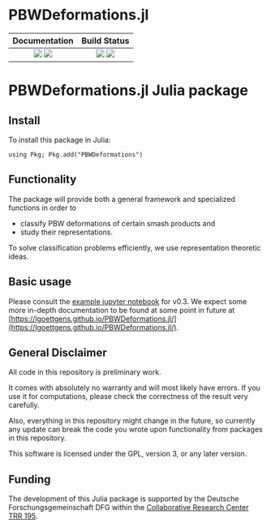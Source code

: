 # PBWDeformations.jl

| **Documentation**                                                         | **Build Status**                                      |
|:-------------------------------------------------------------------------:|:-----------------------------------------------------:|
| [![](https://img.shields.io/badge/docs-stable-blue.svg)](https://lgoettgens.github.io/PBWDeformations.jl/stable/) [![](https://img.shields.io/badge/docs-dev-blue.svg)](https://lgoettgens.github.io/PBWDeformations.jl/dev/) | [![](https://github.com/lgoettgens/PBWDeformations.jl/actions/workflows/OscarTests.yml/badge.svg?branch=master)](https://github.com/lgoettgens/PBWDeformations.jl/actions/workflows/OscarTests.yml) [![](https://codecov.io/gh/lgoettgens/PBWDeformations.jl/branch/master/graph/badge.svg?token=J9XN35I1WU)](https://app.codecov.io/gh/lgoettgens/PBWDeformations.jl) |

# PBWDeformations.jl Julia package

## Install

To install this package in Julia:
```
using Pkg; Pkg.add("PBWDeformations")
```

## Functionality

The package will provide both a general framework and specialized functions in order to
- classify PBW deformations of certain smash products and
- study their representations.

To solve classification problems efficiently, we use representation theoretic ideas.


## Basic usage

Please consult the [example jupyter notebook](https://nbviewer.org/urls/raw.githubusercontent.com/lgoettgens/PBWDeformations.jl/master/examples/PBWDeformationsNotebook.ipynb) for v0.3.
We expect some more in-depth documentation to be found at some point in future at [https://lgoettgens.github.io/PBWDeformations.jl/](https://lgoettgens.github.io/PBWDeformations.jl/).

## General Disclaimer

All code in this repository is preliminary work.

It comes with absolutely no warranty and will most likely have errors. If you use it for computations, please check the correctness of the result very carefully.

Also, everything in this repository might change in the future, so currently any update can break the code you wrote upon functionality from packages in this repository.

This software is licensed under the GPL, version 3, or any later version.

## Funding

The development of this Julia package is supported by the Deutsche Forschungsgemeinschaft DFG within the [Collaborative Research Center TRR 195](https://www.computeralgebra.de/sfb/).
